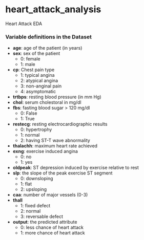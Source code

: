 # heart_attack_analysis
 Heart Attack EDA

 ### Variable definitions in the Dataset

- **age**: age of the patient (in years)
- **sex**: sex of the patient
    - 0: female
    - 1: male
- **cp**: Chest pain type
    - 1: typical angina
    - 2: atypical angina
    - 3: non-anginal pain
    - 4: asymptomatic
- **trtbps**: resting blood pressure (in mm Hg)
- **chol**: serum cholestoral in mg/dl
- **fbs**: fasting blood sugar > 120 mg/dl
    - 0: False
    - 1: True
- **restecg**: resting electrocardiographic results
    - 0: hypertrophy
    - 1: normal
    - 2: having ST-T wave abnormality
- **thalachh**: maximum heart rate achieved
- **exng**: exercise induced angina
    - 0: no
    - 1: yes
- **oldpeak**: ST depression induced by exercise relative to rest
- **slp**: the slope of the peak exercise ST segment
    - 0: downsloping
    - 1: flat
    - 2: upsloping
- **caa**: number of major vessels (0-3)
- **thall**
    - 1: fixed defect
    - 2: normal
    - 3: reversable defect
- **output**: the predicted attribute
    - 0: less chance of heart attack
    - 1: more chance of heart attack
